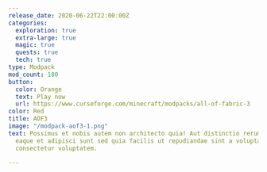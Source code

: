 ```yaml
---
release_date: 2020-06-22T22:00:00Z
categories:
  exploration: true
  extra-large: true
  magic: true
  quests: true
  tech: true
type: Modpack
mod_count: 180
button:
  color: Orange
  text: Play now
  url: https://www.curseforge.com/minecraft/modpacks/all-of-fabric-3
color: Red
title: AOF3
image: "/modpack-aof3-1.png"
text: Possimus et nobis autem non architecto quia! Aut distinctio rerum qui numquam
  eaque et adipisci sunt sed quia facilis ut repudiandae sint a voluptas dolor est
  consectetur voluptatem.

---
```

